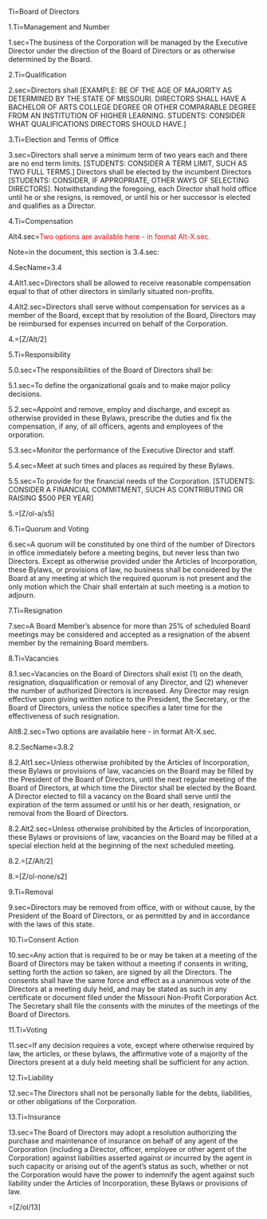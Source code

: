 Ti=Board of Directors

1.Ti=Management and Number

1.sec=The business of the Corporation will be managed by the Executive Director under the direction of the Board of Directors or as otherwise determined by the Board.

2.Ti=Qualification

2.sec=Directors shall [EXAMPLE:  BE OF THE AGE OF MAJORITY AS DETERMINED BY THE STATE OF MISSOURI.  DIRECTORS SHALL HAVE A BACHELOR OF ARTS COLLEGE DEGREE OR OTHER COMPARABLE DEGREE FROM AN INSTITUTION OF HIGHER LEARNING.  STUDENTS:  CONSIDER WHAT QUALIFICATIONS DIRECTORS SHOULD HAVE.]

3.Ti=Election and Terms of Office

3.sec=Directors shall serve a minimum term of two years each and there are no end term limits. [STUDENTS: CONSIDER A TERM LIMIT, SUCH AS TWO FULL TERMS.] Directors shall be elected by the incumbent Directors [STUDENTS: CONSIDER, IF APPROPRIATE, OTHER WAYS OF SELECTING DIRECTORS].  Notwithstanding the foregoing, each Director shall hold office until he or she resigns, is removed, or until his or her successor is elected and qualifies as a Director.

4.Ti=Compensation

Alt4.sec=<font color="red">Two options are available here - in format Alt-X.sec.</font>

Note=in the document, this section is 3.4.sec:

4.SecName=3.4

4.Alt1.sec=Directors shall be allowed to receive reasonable compensation equal to that of other directors in similarly situated non-profits.

4.Alt2.sec=Directors shall serve without compensation for services as a member of the Board, except that by resolution of the Board, Directors may be reimbursed for expenses incurred on behalf of the Corporation.

4.=[Z/Alt/2]


5.Ti=Responsibility

5.0.sec=The responsibilities of the Board of Directors shall be:

5.1.sec=To define the organizational goals and to make major policy decisions.

5.2.sec=Appoint and remove, employ and discharge, and except as otherwise provided in these Bylaws, prescribe the duties and fix the compensation, if any, of all officers, agents and employees of the orporation.

5.3.sec=Monitor the performance of the Executive Director and staff.

5.4.sec=Meet at such times and places as required by these Bylaws.

5.5.sec=To provide for the financial needs of the Corporation.  [STUDENTS: CONSIDER A FINANCIAL COMMITMENT, SUCH AS CONTRIBUTING OR RAISING $500 PER YEAR]

5.=[Z/ol-a/s5]

6.Ti=Quorum and Voting

6.sec=A quorum will be constituted by one third of the number of Directors in office immediately before a meeting begins, but never less than two Directors.   Except as otherwise provided under the Articles of Incorporation, these Bylaws, or provisions of law, no business shall be considered by the Board at any meeting at which the required quorum is not present and the only motion which the Chair shall entertain at such meeting is a motion to adjourn.

7.Ti=Resignation

7.sec=A Board Member’s absence for more than 25% of scheduled Board meetings may be considered and accepted as a resignation of the absent member by the remaining Board members. 

8.Ti=Vacancies

8.1.sec=Vacancies on the Board of Directors shall exist (1) on the death, resignation, disqualification or removal of any Director, and (2) whenever the number of authorized Directors is increased.  Any Director may resign effective upon giving written notice to the President, the Secretary, or the Board of Directors, unless the notice specifies a later time for the effectiveness of such resignation.

Alt8.2.sec=Two options are available here - in format Alt-X.sec.

8.2.SecName=3.8.2

8.2.Alt1.sec=Unless otherwise prohibited by the Articles of Incorporation, these Bylaws or provisions of law, vacancies on the Board may be filled by the President of the Board of Directors, until the next regular meeting of the Board of Directors, at which time the Director shall be elected by the Board.  A Director elected to fill a vacancy on the Board shall serve until the expiration of the term assumed or until his or her death, resignation, or removal from the Board of Directors.

8.2.Alt2.sec=Unless otherwise prohibited by the Articles of Incorporation, these Bylaws or provisions of law, vacancies on the Board may be filled at a special election held at the beginning of the next scheduled meeting.

8.2.=[Z/Alt/2]

8.=[Z/ol-none/s2]

9.Ti=Removal

9.sec=Directors may be removed from office, with or without cause, by the President of the Board of Directors, or as permitted by and in accordance with the laws of this state.
	
10.Ti=Consent Action

10.sec=Any action that is required to be or may be taken at a meeting of the Board of Directors may be taken without a meeting if consents in writing, setting forth the action so taken, are signed by all the Directors.  The consents shall have the same force and effect as a unanimous vote of the Directors at a meeting duly held, and may be stated as such in any certificate or document filed under the Missouri Non-Profit Corporation Act.  The Secretary shall file the consents with the minutes of the meetings of the Board of Directors.

11.Ti=Voting

11.sec=If any decision requires a vote, except where otherwise required by law, the articles, or these bylaws, the affirmative vote of a majority of the Directors present at a duly held meeting shall be sufficient for any action.  

12.Ti=Liability

12.sec=The Directors shall not be personally liable for the debts, liabilities, or other obligations of the Corporation.

13.Ti=Insurance

13.sec=The Board of Directors may adopt a resolution authorizing the purchase and maintenance of insurance on behalf of any agent of the Corporation (including a Director, officer, employee or other agent of the Corporation) against liabilities asserted against or incurred by the agent in such capacity or arising out of the agent’s status as such, whether or not the Corporation would have the power to indemnify the agent against such liability under the Articles of Incorporation, these Bylaws or provisions of law.

=[Z/ol/13]  
